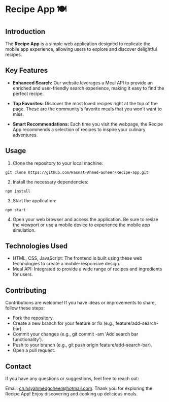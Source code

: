 # Recipe App 🍽️



## Introduction

The **Recipe App** is a simple web application designed to replicate the mobile app experience, allowing users to explore and discover delightful recipes.

## Key Features

- **Enhanced Search:** Our website leverages a Meal API to provide an enriched and user-friendly search experience, making it easy to find the perfect recipe.

- **Top Favorites:** Discover the most loved recipes right at the top of the page. These are the community's favorite meals that you won't want to miss.

- **Smart Recommendations:** Each time you visit the webpage, the Recipe App recommends a selection of recipes to inspire your culinary adventures.

## Usage

1. Clone the repository to your local machine:
```
git clone https://github.com/Hasnat-Ahmed-Goheer/Recipe-app.git
```
2. Install the necessary dependencies:

```
npm install
```
3. Start the application:

```
npm start
```
4. Open your web browser and access the application. Be sure to resize the viewport or use a mobile device to experience the mobile app simulation.

## Technologies Used
- HTML, CSS, JavaScript: The frontend is built using these web technologies to create a mobile-responsive design.
- Meal API: Integrated to provide a wide range of recipes and ingredients for users.

## Contributing
Contributions are welcome! If you have ideas or improvements to share, follow these steps:

- Fork the repository.
- Create a new branch for your feature or fix (e.g., feature/add-search-bar).
- Commit your changes (e.g., git commit -am 'Add search bar functionality').
- Push to your branch (e.g., git push origin feature/add-search-bar).
- Open a pull request.

## Contact
If you have any questions or suggestions, feel free to reach out:

Email: [ch.hsyahmedgoheer@hotmail.com](mailto:ch.hsyahmedgoheer@hotmail.com).
Thank you for exploring the Recipe App! Enjoy discovering and cooking up delicious meals.
